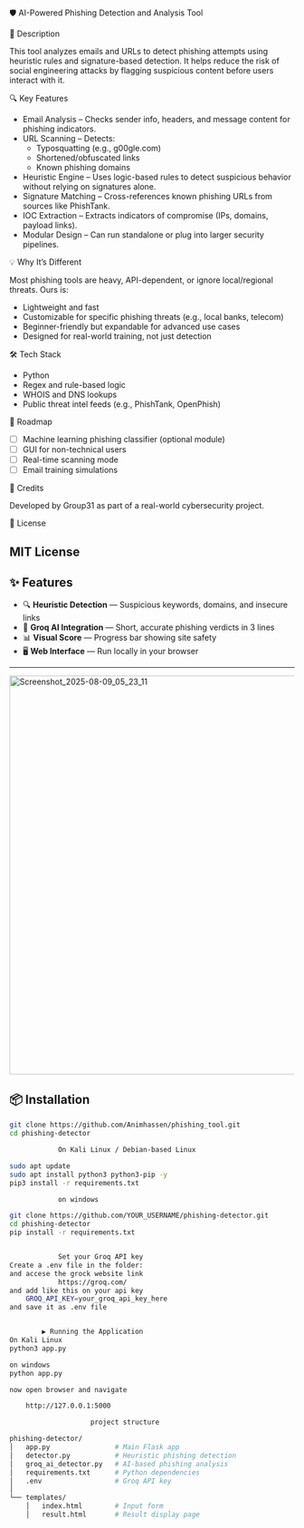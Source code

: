 🛡️ AI-Powered Phishing Detection and Analysis Tool

 📌 Description

This tool analyzes emails and URLs to detect phishing attempts using heuristic rules and signature-based detection. It helps reduce the risk of social engineering attacks by flagging suspicious content before users interact with it.

 🔍 Key Features

- Email Analysis – Checks sender info, headers, and message content for phishing indicators.
- URL Scanning – Detects:
  - Typosquatting (e.g., g00gle.com)
  - Shortened/obfuscated links
  - Known phishing domains
- Heuristic Engine – Uses logic-based rules to detect suspicious behavior without relying on signatures alone.
- Signature Matching – Cross-references known phishing URLs from sources like PhishTank.
- IOC Extraction – Extracts indicators of compromise (IPs, domains, payload links).
- Modular Design – Can run standalone or plug into larger security pipelines.

 💡 Why It’s Different

Most phishing tools are heavy, API-dependent, or ignore local/regional threats. Ours is:

- Lightweight and fast 
- Customizable for specific phishing threats (e.g., local banks, telecom)
- Beginner-friendly but expandable for advanced use cases
- Designed for real-world training, not just detection

 🛠 Tech Stack

- Python
- Regex and rule-based logic
- WHOIS and DNS lookups
- Public threat intel feeds (e.g., PhishTank, OpenPhish)

 🚧 Roadmap

- [ ] Machine learning phishing classifier (optional module)
- [ ] GUI for non-technical users
- [ ] Real-time scanning mode
- [ ] Email training simulations

 🤝 Credits

Developed by Group31 as part of a real-world cybersecurity project.

📜 License

MIT License
---


## ✨ Features
- 🔍 **Heuristic Detection** — Suspicious keywords, domains, and insecure links
- 🤖 **Groq AI Integration** — Short, accurate phishing verdicts in 3 lines
- 📊 **Visual Score** — Progress bar showing site safety
- 🖥️ **Web Interface** — Run locally in your browser


---
<img width="1366" height="704" alt="Screenshot_2025-08-09_05_23_11" src="https://github.com/user-attachments/assets/2bb8040f-5bd3-4c2c-91f0-a5916b54db6f" />


## 📦 Installation


```bash
git clone https://github.com/Animhassen/phishing_tool.git
cd phishing-detector

            On Kali Linux / Debian-based Linux

sudo apt update
sudo apt install python3 python3-pip -y
pip3 install -r requirements.txt

            on windows

git clone https://github.com/YOUR_USERNAME/phishing-detector.git
cd phishing-detector
pip install -r requirements.txt


            Set your Groq API key
Create a .env file in the folder:
and accese the grock website link 
            https://groq.com/
and add like this on your api key
    GROQ_API_KEY=your_groq_api_key_here
and save it as .env file 


        ▶️ Running the Application
On Kali Linux
python3 app.py

on windows
python app.py

now open browser and navigate 

    http://127.0.0.1:5000

                    project structure 

phishing-detector/
│   app.py                # Main Flask app
│   detector.py           # Heuristic phishing detection
│   groq_ai_detector.py   # AI-based phishing analysis
│   requirements.txt      # Python dependencies
│   .env                  # Groq API key
│
└── templates/
    │   index.html        # Input form
    │   result.html       # Result display page








